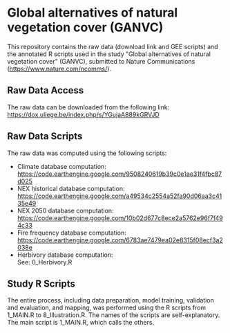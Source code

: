 # Global alternatives of natural vegetation cover (GANVC)

This repository contains the raw data (download link and GEE scripts) and the annotated R scripts used in the study "Global alternatives of natural vegetation cover" (GANVC), submitted to Nature Communications (https://www.nature.com/ncomms/).

## Raw Data Access  
The raw data can be downloaded from the following link:  
https://dox.uliege.be/index.php/s/YGujaA889kGRVJD

## Raw Data Scripts
The raw data was computed using the following scripts:  
- Climate database computation:  
https://code.earthengine.google.com/9508240619b39c0e1ae31f4fbc87d025
- NEX historical database computation:  
https://code.earthengine.google.com/a49534c2554a52fa90d06aa3c4135e49
- NEX 2050 database computation:  
https://code.earthengine.google.com/10b02d677c8ece2a5762e96f7f494c33
- Fire frequency database computation:  
https://code.earthengine.google.com/6783ae7479ea02e8315f08ecf3a2038e
- Herbivory database computation:  
See: 0_Herbivory.R

## Study R Scripts  
The entire process, including data preparation, model training, validation and evaluation, and mapping, was performed using the R scripts from 1_MAIN.R to 8_Illustration.R. 
The names of the scripts are self-explanatory. The main script is 1_MAIN.R, which calls the others.

